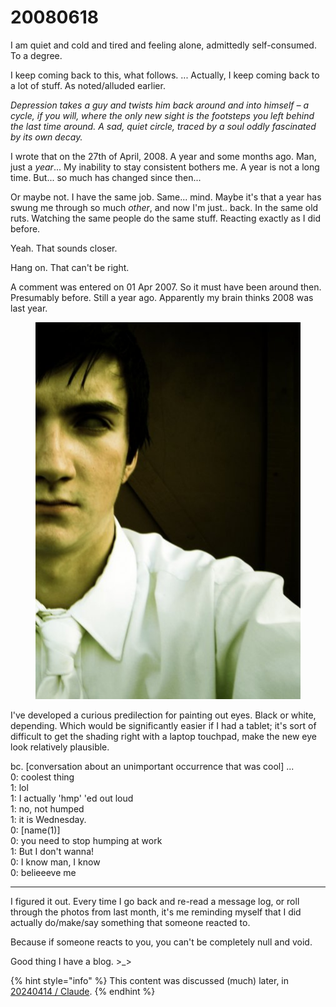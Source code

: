 # 20080618

I am quiet and cold and tired and feeling alone, admittedly self-consumed. To a degree.

I keep coming back to this, what follows. ... Actually, I keep coming back to a lot of stuff. As noted/alluded earlier.

_Depression takes a guy and twists him back around and into himself – a cycle, if you will, where the only new sight is the footsteps you left behind the last time around. A sad, quiet circle, traced by a soul oddly fascinated by its own decay._

I wrote that on the 27th of April, 2008. A year and some months ago. Man, just a _year_... My inability to stay consistent bothers me. A year is not a long time. But... so much has changed since then...

Or maybe not. I have the same job. Same... mind. Maybe it's that a year has swung me through so much _other_, and now I'm just.. back. In the same old ruts. Watching the same people do the same stuff. Reacting exactly as I did before.

Yeah. That sounds closer.

Hang on. That can't be right.

A comment was entered on 01 Apr 2007. So it must have been around then. Presumably before. Still a year ago. Apparently my brain thinks 2008 was last year.

<figure><img src="../../../.gitbook/assets/13.jpg" alt=""><figcaption></figcaption></figure>

I've developed a curious predilection for painting out eyes. Black or white, depending. Which would be significantly easier if I had a tablet; it's sort of difficult to get the shading right with a laptop touchpad, make the new eye look relatively plausible.

bc. \[conversation about an unimportant occurrence that was cool] ...\
0: coolest thing\
1: lol\
1: I actually 'hmp' 'ed out loud\
1: no, not humped\
1: it is Wednesday.\
0: \[name(1)]\
0: you need to stop humping at work\
1: But I don't wanna!\
0: I know man, I know\
0: belieeeve me

***

I figured it out. Every time I go back and re-read a message log, or roll through the photos from last month, it's me reminding myself that I did actually do/make/say something that someone reacted to.

Because if someone reacts to you, you can't be completely null and void.

Good thing I have a blog. >\_>

{% hint style="info" %}
This content was discussed (much) later, in [20240414 / Claude](../../../2024/04/14/claude.md).
{% endhint %}
